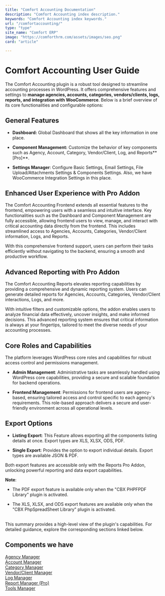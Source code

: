 ```yaml
---
title: "Comfort Accounting Documentation"
description: "Comfort Accounting index description."
keywords: "Comfort Accounting index keywords."
url: "/comfortaccounting/"
type: "type"
site_name: "Comfort ERP"
image: "https://comforthrm.com/assets/images/seo.png"
card: "article"

---
```


# Comfort Accounting User Guide

The Comfort Accounting plugin is a robust tool designed to streamline accounting processes in WordPress. It offers comprehensive features and settings to **manage agencies, accounts, categories, vendors/clients, logs, reports, and integration with WooCommerce**. Below is a brief overview of its core functionalities and configurable options:

## General Features ##
+ **Dashboard:** Global Dashboard that shows all the key information in one place.

+ **Component Management:** Customize the behavior of key components such as Agency, Account, Category, Vendor/Client, Log, and Reports**[Pro]**.

+ **Settings Manager**: Configure Basic Settings, Email Settings, File Upload/Attachments Settings & Components Settings. Also, we have WooCommerce Integration Settings in this place.

## Enhanced User Experience with Pro Addon ##
The Comfort Accounting Frontend extends all essential features to the frontend, empowering users with a seamless and intuitive interface. Key functionalities such as the Dashboard and Component Management are fully accessible, allowing frontend users to view, manage, and interact with critical accounting data directly from the frontend. This includes streamlined access to Agencies, Accounts, Categories, Vendor/Client information, Logs, and Reports.

With this comprehensive frontend support, users can perform their tasks efficiently without navigating to the backend, ensuring a smooth and productive workflow.

## Advanced Reporting with Pro Addon ##
The Comfort Accounting Reports elevates reporting capabilities by providing a comprehensive and dynamic reporting system. Users can generate detailed reports for Agencies, Accounts, Categories, Vendor/Client interactions, Logs, and more.

With intuitive filters and customizable options, the addon enables users to analyze financial data effectively, uncover insights, and make informed decisions. This advanced reporting system ensures that critical information is always at your fingertips, tailored to meet the diverse needs of your accounting processes.

## Core Roles and Capabilities ##
The platform leverages WordPress core roles and capabilities for robust access control and permissions management.

+ **Admin Management**: Administrative tasks are seamlessly handled using WordPress core capabilities, providing a secure and scalable foundation for backend operations.

+ **Frontend Management**: Permissions for frontend users are agency-based, ensuring tailored access and control specific to each agency's requirements. This role-based approach delivers a secure and user-friendly environment across all operational levels.

## Export Options ##
+ **Listing Export**: This Feature allows exporting all the components listing details at once. Export types are XLS, XLSX, ODS, PDF.

+ **Single Export**: Provides the option to export individual details. Export types are available JSON & PDF.

Both export features are accessible only with the Reports Pro Addon, unlocking powerful reporting and data export capabilities.

**Note**:
+ The PDF export feature is available only when the "CBX PHPFPDF Library" plugin is activated.

+ The XLS, XLSX, and ODS export features are available only when the "CBX PhpSpreadSheet Library" plugin is activated.

<br/> This summary provides a high-level view of the plugin's capabilities. For detailed guidance, explore the corresponding sections linked below.

## Components we have ##
[Agency Manager](./agency-manager.md)\
[Account Manager](./account-manager.md)\
[Category Manager](./category-manager.md)\
[Vendor/Client Manager](./vc-manager.md)\
[Log Manager](./log-manager.md)\
[Report Manager (Pro)](./reports-manager.md)\
[Tools Manager](./tools-manager.md)